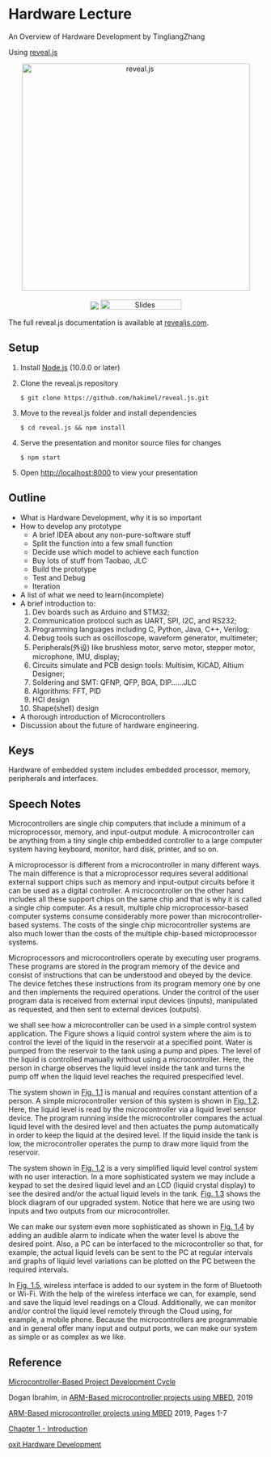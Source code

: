 # Hardware Lecture
An Overview of Hardware Development by TingliangZhang

Using [reveal.js](https://github.com/hakimel/reveal.js)

<p align="center">
  <a href="https://revealjs.com">
  <img src="https://hakim-static.s3.amazonaws.com/reveal-js/logo/v1/reveal-black-text.svg" alt="reveal.js" width="450">
  </a>
  <br><br>
  <a href="https://github.com/hakimel/reveal.js/actions"><img src="https://github.com/hakimel/reveal.js/workflows/tests/badge.svg"></a>
  <a href="https://slides.com/"><img src="https://s3.amazonaws.com/static.slid.es/images/slides-github-banner-320x40.png?1" alt="Slides" width="160" height="20"></a>
</p>

The full reveal.js documentation is available at [revealjs.com](https://revealjs.com/).



## Setup

1. Install [Node.js](https://nodejs.org/) (10.0.0 or later)

2. Clone the reveal.js repository

   ```shell
   $ git clone https://github.com/hakimel/reveal.js.git
   ```

3. Move to the reveal.js folder and install dependencies

   ```shell
   $ cd reveal.js && npm install
   ```

4. Serve the presentation and monitor source files for changes

   ```shell
   $ npm start
   ```

5. Open [http://localhost:8000](http://localhost:8000/) to view your presentation

## Outline

- What is Hardware Development, why it is so important
- How to develop any prototype
  - A brief IDEA about any non-pure-software stuff
  - Split the function into a few small function
  - Decide use which model to achieve each function
  - Buy lots of stuff from Taobao, JLC
  - Build the prototype
  - Test and Debug
  - Iteration
- A list of what we need to learn(incomplete)
- A brief introduction to: 
  1. Dev boards such as Arduino and STM32; 
  2. Communication protocol such as UART, SPI, I2C, and RS232; 
  3. Programming languages including C, Python, Java, C++, Verilog; 
  4. Debug tools such as oscilloscope, waveform generator, multimeter; 
  5. Peripherals(外设) like brushless motor, servo motor, stepper motor, microphone, IMU, display; 
  6. Circuits simulate and PCB design tools: Multisim, KiCAD, Altium Designer; 
  7. Soldering and SMT: QFNP, QFP, BGA, DIP......JLC
  8. Algorithms: FFT, PID
  9. HCI design
  10. Shape(shell) design
- A thorough introduction of Microcontrollers
- Discussion about the future of hardware engineering.



## Keys

Hardware of embedded system includes embedded processor, memory, peripherals and interfaces.



## Speech Notes

Microcontrollers are single chip computers that include a minimum of a microprocessor, memory, and input-output module. A microcontroller can be anything from a tiny single chip embedded controller to a large computer system having keyboard, monitor, hard disk, printer, and so on.



A microprocessor is different from a microcontroller in many different ways. The main difference is that a microprocessor requires several additional external support chips such as memory and input-output circuits before it can be used as a digital controller. A microcontroller on the other hand includes all these support chips on the same chip and that is why it is called a single chip computer. As a result, multiple chip microprocessor-based computer systems consume considerably more power than microcontroller-based systems. The costs of the single chip microcontroller systems are also much lower than the costs of the multiple chip-based microprocessor systems.

Microprocessors and microcontrollers operate by executing user programs. These programs are stored in the program memory of the device and consist of instructions that can be understood and obeyed by the device. The device fetches these instructions from its program memory one by one and then implements the required operations. Under the control of the user program data is received from external input devices (inputs), manipulated as requested, and then sent to external devices (outputs).



we shall see how a microcontroller can be used in a simple control system application. The Figure shows a liquid control system where the aim is to control the level of the liquid in the reservoir at a specified point. Water is pumped from the reservoir to the tank using a pump and pipes. The level of the liquid is controlled manually without using a microcontroller. Here, the person in charge observes the liquid level inside the tank and turns the pump off when the liquid level reaches the required prespecified level.



The system shown in [Fig. 1.1](https://www.sciencedirect.com/science/article/pii/B978008102969500001X#f0010) is manual and requires constant attention of a person. A simple microcontroller version of this system is shown in [Fig. 1.2](https://www.sciencedirect.com/science/article/pii/B978008102969500001X#f0015). Here, the liquid level is read by the microcontroller via a liquid level sensor device. The program running inside the microcontroller compares the actual liquid level with the desired level and then actuates the pump automatically in order to keep the liquid at the desired level. If the liquid inside the tank is low, the microcontroller operates the pump to draw more liquid from the reservoir.



The system shown in [Fig. 1.2](https://www.sciencedirect.com/science/article/pii/B978008102969500001X#f0015) is a very simplified liquid level control system with no user interaction. In a more sophisticated system we may include a keypad to set the desired liquid level and an LCD (liquid crystal display) to see the desired and/or the actual liquid levels in the tank. [Fig. 1.3](https://www.sciencedirect.com/science/article/pii/B978008102969500001X#f0020) shows the block diagram of our upgraded system. Notice that here we are using two inputs and two outputs from our microcontroller.



We can make our system even more sophisticated as shown in [Fig. 1.4](https://www.sciencedirect.com/science/article/pii/B978008102969500001X#f0025) by adding an audible alarm to indicate when the water level is above the desired point. Also, a PC can be interfaced to the microcontroller so that, for example, the actual liquid levels can be sent to the PC at regular intervals and graphs of liquid level variations can be plotted on the PC between the required intervals.



In [Fig. 1.5](https://www.sciencedirect.com/science/article/pii/B978008102969500001X#f0030), wireless interface is added to our system in the form of Bluetooth or Wi-Fi. With the help of the wireless interface we can, for example, send and save the liquid level readings on a Cloud. Additionally, we can monitor and/or control the liquid level remotely through the Cloud using, for example, a mobile phone. Because the microcontrollers are programmable and in general offer many input and output ports, we can make our system as simple or as complex as we like.

## Reference

[Microcontroller-Based Project Development Cycle](https://www.sciencedirect.com/science/article/pii/B9780081029695000021)

Dogan Ibrahim, in [ARM-Based microcontroller projects using MBED](https://www.sciencedirect.com/book/9780081029695), 2019



[ARM-Based microcontroller projects using MBED](https://www.sciencedirect.com/science/book/9780081029695)  2019, Pages 1-7

[Chapter 1 - Introduction](https://www.sciencedirect.com/science/article/pii/B978008102969500001X)



[oxit Hardware Development](https://oxit.com/hardware-development/)